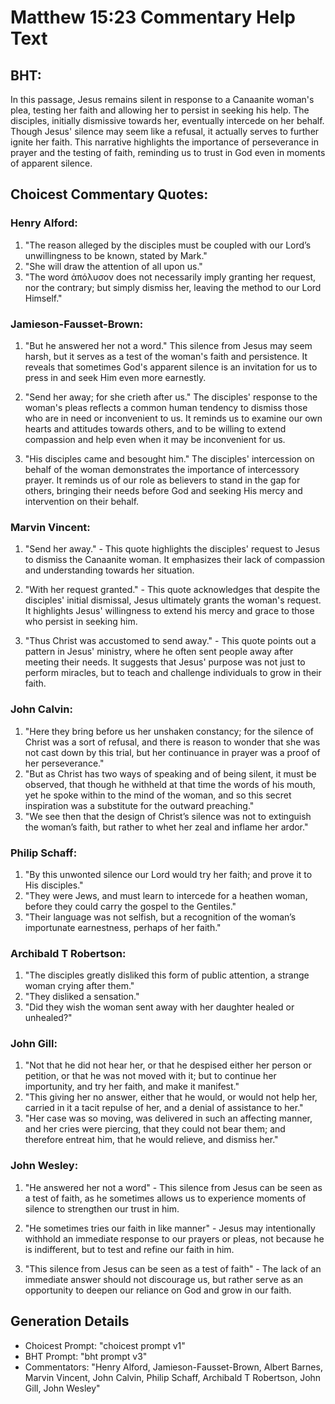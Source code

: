# Matthew 15:23 Commentary Help Text

## BHT:
In this passage, Jesus remains silent in response to a Canaanite woman's plea, testing her faith and allowing her to persist in seeking his help. The disciples, initially dismissive towards her, eventually intercede on her behalf. Though Jesus' silence may seem like a refusal, it actually serves to further ignite her faith. This narrative highlights the importance of perseverance in prayer and the testing of faith, reminding us to trust in God even in moments of apparent silence.

## Choicest Commentary Quotes:
### Henry Alford:
1. "The reason alleged by the disciples must be coupled with our Lord’s unwillingness to be known, stated by Mark."
2. "She will draw the attention of all upon us."
3. "The word ἀπόλυσον does not necessarily imply granting her request, nor the contrary; but simply dismiss her, leaving the method to our Lord Himself."

### Jamieson-Fausset-Brown:
1. "But he answered her not a word." This silence from Jesus may seem harsh, but it serves as a test of the woman's faith and persistence. It reveals that sometimes God's apparent silence is an invitation for us to press in and seek Him even more earnestly.

2. "Send her away; for she crieth after us." The disciples' response to the woman's pleas reflects a common human tendency to dismiss those who are in need or inconvenient to us. It reminds us to examine our own hearts and attitudes towards others, and to be willing to extend compassion and help even when it may be inconvenient for us.

3. "His disciples came and besought him." The disciples' intercession on behalf of the woman demonstrates the importance of intercessory prayer. It reminds us of our role as believers to stand in the gap for others, bringing their needs before God and seeking His mercy and intervention on their behalf.

### Marvin Vincent:
1. "Send her away." - This quote highlights the disciples' request to Jesus to dismiss the Canaanite woman. It emphasizes their lack of compassion and understanding towards her situation.

2. "With her request granted." - This quote acknowledges that despite the disciples' initial dismissal, Jesus ultimately grants the woman's request. It highlights Jesus' willingness to extend his mercy and grace to those who persist in seeking him.

3. "Thus Christ was accustomed to send away." - This quote points out a pattern in Jesus' ministry, where he often sent people away after meeting their needs. It suggests that Jesus' purpose was not just to perform miracles, but to teach and challenge individuals to grow in their faith.

### John Calvin:
1. "Here they bring before us her unshaken constancy; for the silence of Christ was a sort of refusal, and there is reason to wonder that she was not cast down by this trial, but her continuance in prayer was a proof of her perseverance."
2. "But as Christ has two ways of speaking and of being silent, it must be observed, that though he withheld at that time the words of his mouth, yet he spoke within to the mind of the woman, and so this secret inspiration was a substitute for the outward preaching."
3. "We see then that the design of Christ’s silence was not to extinguish the woman’s faith, but rather to whet her zeal and inflame her ardor."

### Philip Schaff:
1. "By this unwonted silence our Lord would try her faith; and prove it to His disciples."
2. "They were Jews, and must learn to intercede for a heathen woman, before they could carry the gospel to the Gentiles."
3. "Their language was not selfish, but a recognition of the woman’s importunate earnestness, perhaps of her faith."

### Archibald T Robertson:
1. "The disciples greatly disliked this form of public attention, a strange woman crying after them."
2. "They disliked a sensation."
3. "Did they wish the woman sent away with her daughter healed or unhealed?"

### John Gill:
1. "Not that he did not hear her, or that he despised either her person or petition, or that he was not moved with it; but to continue her importunity, and try her faith, and make it manifest."
2. "This giving her no answer, either that he would, or would not help her, carried in it a tacit repulse of her, and a denial of assistance to her."
3. "Her case was so moving, was delivered in such an affecting manner, and her cries were piercing, that they could not bear them; and therefore entreat him, that he would relieve, and dismiss her."

### John Wesley:
1. "He answered her not a word" - This silence from Jesus can be seen as a test of faith, as he sometimes allows us to experience moments of silence to strengthen our trust in him.

2. "He sometimes tries our faith in like manner" - Jesus may intentionally withhold an immediate response to our prayers or pleas, not because he is indifferent, but to test and refine our faith in him.

3. "This silence from Jesus can be seen as a test of faith" - The lack of an immediate answer should not discourage us, but rather serve as an opportunity to deepen our reliance on God and grow in our faith.


## Generation Details
- Choicest Prompt: "choicest prompt v1"
- BHT Prompt: "bht prompt v3"
- Commentators: "Henry Alford, Jamieson-Fausset-Brown, Albert Barnes, Marvin Vincent, John Calvin, Philip Schaff, Archibald T Robertson, John Gill, John Wesley"
